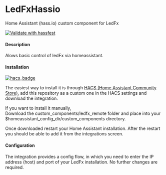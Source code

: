# LedFxHassio
Home Assistant (hass.io) custom component for LedFx

[![Validate with hassfest](https://github.com/AlgorithmicEntropy/LedFxHassio/actions/workflows/hassfest.yml/badge.svg)](https://github.com/AlgorithmicEntropy/LedFxHassio/actions/workflows/hassfest.yml)

#### Description
Alows basic control of ledFx via homeassistant.

#### Installation

[![hacs_badge](https://img.shields.io/badge/HACS-Custom-orange.svg)](https://github.com/custom-components/hacs)

The easiest way to install it is through [HACS (Home Assistant Community Store)](https://hacs.xyz/), add this repository as a custom one in the HACS settings and download the integration.

If you want to install it manually,  
Download the custom_components/ledfx_remote folder and place into your $homeassistant_config_dir/custom_components directory.

Once downloaded restart your Home Assistant installation.
After the restart you should be able to add it from the integrations screen.

#### Configuration

The integration provides a config flow, in which you need to enter the IP address (host) and port of your LedFx installation.
No further changes are required.
